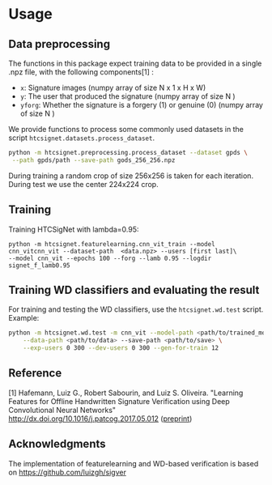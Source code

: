 # Usage

## Data preprocessing

The functions in this package expect training data to be provided in a single .npz file, with the following components[1] :

* ```x```: Signature images (numpy array of size N x 1 x H x W)
* ```y```: The user that produced the signature (numpy array of size N )
* ```yforg```: Whether the signature is a forgery (1) or genuine (0) (numpy array of size N )

We provide functions to process some commonly used datasets in the script ```htcsignet.datasets.process_dataset```. 

```bash
python -m htcsignet.preprocessing.process_dataset --dataset gpds \
 --path gpds/path --save-path gods_256_256.npz
```

During training a random crop of size 256x256 is taken for each iteration. During test we use the center 224x224 crop.

## Training 

Training HTCSigNet with lambda=0.95:

```
python -m htcsignet.featurelearning.cnn_vit_train --model cnn_vitcnn_vit --dataset-path  <data.npz> --users [first last]\ 
--model cnn_vit --epochs 100 --forg --lamb 0.95 --logdir signet_f_lamb0.95  
```

## Training WD classifiers and evaluating the result

For training and testing the WD classifiers, use the ```htcsignet.wd.test``` script. Example:

```bash
python -m htcsignet.wd.test -m cnn_vit --model-path <path/to/trained_model> \
    --data-path <path/to/data> --save-path <path/to/save> \
    --exp-users 0 300 --dev-users 0 300 --gen-for-train 12
```


## Reference
[1] Hafemann, Luiz G., Robert Sabourin, and Luiz S. Oliveira. "Learning Features for Offline Handwritten Signature Verification using Deep Convolutional Neural Networks" http://dx.doi.org/10.1016/j.patcog.2017.05.012 ([preprint](https://arxiv.org/abs/1705.05787))

## Acknowledgments
The implementation of featurelearning and WD-based verification is based on https://github.com/luizgh/sigver